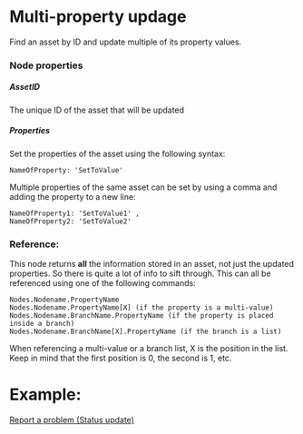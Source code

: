 # Multi-property updage
Find an asset by ID and update multiple of its property values.
### Node properties
##### AssetID
The unique ID of the asset that will be updated
##### Properties
Set the properties of the asset using the following syntax:

    NameOfProperty: 'SetToValue'
Multiple properties of the same asset can be set by using a comma and adding the property to a new line:

    NameOfProperty1: 'SetToValue1' ,
    NameOfProperty2: 'SetToValue2'

### Reference:
This node returns __all__ the information stored in an asset, not just the updated properties. So there is quite a lot of info to sift through. This can all be referenced using one of the following commands:

    Nodes.Nodename.PropertyName
    Nodes.Nodename.PropertyName[X] (if the property is a multi-value)
    Nodes.Nodename.BranchName.PropertyName (if the property is placed inside a branch)
    Nodes.Nodename.BranchName[X].PropertyName (if the branch is a list)
When referencing a multi-value or a branch list, X is the position in the list. Keep in mind that the first position is 0, the second is 1, etc. 

# Example:
[Report a problem (Status update)](https://github.com/conneqtDocumentation/connectDocumentation/blob/main/Nodes/Examples/ReportAProblem.md)